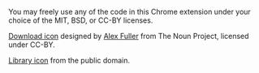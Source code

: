 You may freely use any of the code in this Chrome extension under your choice of the MIT, BSD, or CC-BY licenses.

[Download icon](http://thenounproject.com/noun/download/#icon-No10551) designed by [Alex Fuller](http://thenounproject.com/alexfuller) from The Noun Project, licensed under CC-BY.

[Library icon](http://thenounproject.com/noun/library/#icon-No191) from the public domain.